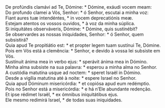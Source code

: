 <div class="dropcap text-justify">De profúndis clamávi ad Te, Dómine: * Dómine, exáudi vocem meam:</div>
<div class="dropcap text-justify">Do profundo clamei a Vós, Senhor: * ó Senhor, escutai a minha voz:</div>
<div class="text-justify">Fiant aures tuæ intendéntes, * in vocem deprecatiónis meæ.</div>
<div class="text-justify">Estejam atentos os vossos ouvidos, * à voz da minha súplica.</div>
<div class="text-justify">Si iniquitátes observáveris, Dómine: * Dómine, quis sustinébit?</div>
<div class="text-justify">Se observardes as nossas iniquidades, Senhor: * ó Senhor, quem subsistirá?</div>
<div class="text-justify">Quia apud Te propitiátio est: * et propter legem tuam sustínui Te, Dómine.</div>
<div class="text-justify">Pois em Vós está a clemência: * Senhor, e devido à vossa lei subsiste em Vós.</div>
<div class="text-justify">Sustínuit ánima mea in verbo ejus: * sperávit ánima mea in Dómino.</div>
<div class="text-justify">Minha alma subsiste na sua palavra: * esperou a minha alma no Senhor.</div>
<div class="text-justify">A custódia matutína usque ad noctem: * speret Israël in Dómino.</div>
<div class="text-justify">Desde a vigília matutina até à noite: * espere Israel no Senhor.</div>
<div class="text-justify">Quia apud Dóminum misericórdia: * et copiósa apud eum redémptio.</div>
<div class="text-justify">Pois no Senhor está a misericórdia: * e há n’Ele abundante redenção.</div>
<div class="text-justify">Et ipse rédimet Israël, * ex ómnibus iniquitátibus ejus.</div>
<div class="text-justify">Ele mesmo redimirá Israel, * de todas suas iniquidades.</div>
